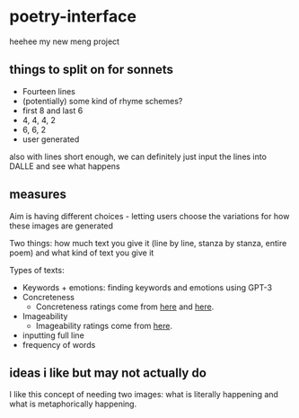 # poetry-interface
heehee my new meng project

## things to split on for sonnets

- Fourteen lines
- (potentially) some kind of rhyme schemes?
- first 8 and last 6
- 4, 4, 4, 2
- 6, 6, 2
- user generated

also with lines short enough, we can definitely just input the lines into DALLE and see what happens

## measures

Aim is having different choices - letting users choose the variations for how these images are generated

Two things: how much text you give it (line by line, stanza by stanza, entire poem) and what kind of text you give it

Types of texts:
- Keywords + emotions: finding keywords and emotions using GPT-3
- Concreteness
  - Concreteness ratings come from [here](https://link.springer.com/article/10.3758/s13428-022-01912-6) and [here](https://link.springer.com/article/10.3758/s13428-013-0403-5).
- Imageability
  - Imageability ratings come from [here](https://github.com/mkasu/imageabilitycorpus).
- inputting full line
- frequency of words

## ideas i like but may not actually do

I like this concept of needing two images: what is literally happening and what is metaphorically happening.